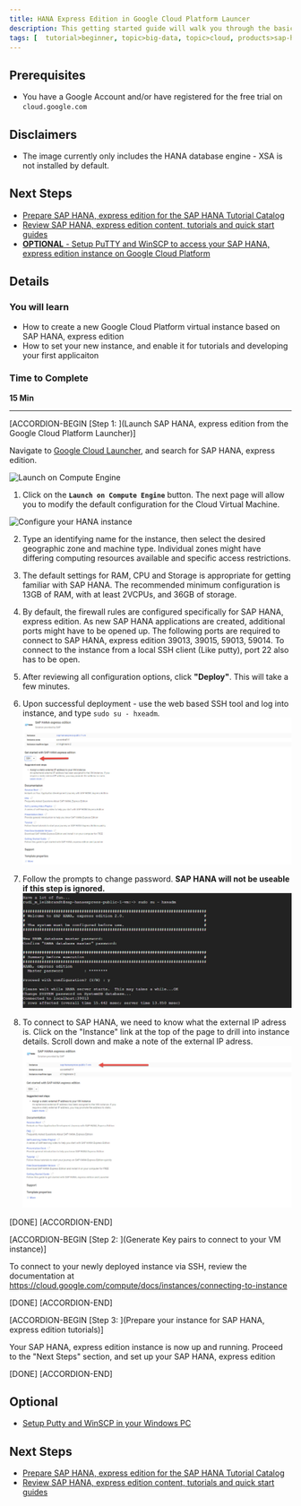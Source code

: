 ```yaml
---
title: HANA Express Edition in Google Cloud Platform Launcer
description: This getting started guide will walk you through the basics of launching SAP HANA, express edition on Google Cloud Platform using the Launcher.
tags: [  tutorial>beginner, topic>big-data, topic>cloud, products>sap-hana\,-express-edition ]
---
```


## Prerequisites 
 - You have a Google Account and/or have registered for the free trial on `cloud.google.com`

## Disclaimers
- The image currently only includes the HANA database engine - XSA is not installed by default.   


## Next Steps
- [Prepare SAP HANA, express edition for the SAP HANA Tutorial Catalog](http://www.sap.com/developer/how-tos/2016/09/hxe-howto-tutorialprep.html)
- [Review SAP HANA, express edition content, tutorials and quick start guides](http://www.sap.com/developer/topics/sap-hana-express.html)
- [**OPTIONAL** - Setup PuTTY and WinSCP to access your SAP HANA, express edition instance on Google Cloud Platform](http://www.sap.com/developer/tutorials/hxe-gcp-setup-putty-winscp-windows.html)  



## Details

### You will learn  
 - How to create a new Google Cloud Platform virtual instance based on SAP HANA, express edition
 - How to set your new instance, and enable it for tutorials and developing your first applicaiton

### Time to Complete
**15 Min**

---

[ACCORDION-BEGIN [Step 1: ](Launch SAP HANA, express edition from the Google Cloud Platform Launcher)]

Navigate to [Google Cloud Launcher](https://console.cloud.google.com/launcher), and search for SAP HANA, express edition.


![Launch on Compute Engine](1.jpg)




1.  Click on the **`Launch on Compute Engine`** button.    The next page will allow you to modify the default configuration for the Cloud Virtual Machine.



![Configure your HANA instance](2.jpg)

2.  Type an identifying name for the instance, then select the desired geographic zone and machine type. Individual zones might have differing computing resources available and specific access restrictions.


3.  The default settings for RAM, CPU and Storage is appropriate for getting familiar with SAP HANA.    The recommended minimum configuration is 13GB of RAM, with at least 2VCPUs, and 36GB of storage.


4.  By default, the firewall rules are configured specifically for SAP HANA, express edition.  As new SAP HANA applications are created, additional ports might have to be opened up.   The following ports are required to connect to SAP HANA, express edition 39013, 39015, 59013, 59014.    To connect to the instance from a local SSH client (Like putty), port 22 also has to be open.



5.  After reviewing all configuration options, click **"Deploy"**.    This will take a few minutes.


6.  Upon successful deployment - use the web based SSH tool and log into instance, and type `sudo su - hxeadm`.   
![SSH into instance](3.jpg)



7.  Follow the prompts to change password.   **SAP HANA will not be useable if this step is ignored.**
![Initialize Password](4.jpg)

8.  To connect to SAP HANA, we need to know what the external IP adress is.  Click on the "Instance" link at the top of the page to drill into instance details.   Scroll down and make a note of the external IP adress.
![Access Instance details](5.jpg)


[DONE]
[ACCORDION-END]

[ACCORDION-BEGIN [Step 2: ](Generate Key pairs to connect to your VM instance)]

To connect to your newly deployed instance via SSH, review the documentation at https://cloud.google.com/compute/docs/instances/connecting-to-instance


[DONE]
[ACCORDION-END]


[ACCORDION-BEGIN [Step 3: ](Prepare your instance for SAP HANA, express edition tutorials)]

Your SAP HANA, express edition instance is now up and running.  Proceed to the "Next Steps" section, and set up your SAP HANA, express edition


[DONE]
[ACCORDION-END]


## Optional
- [Setup Putty and WinSCP in your Windows PC](http://www.sap.com/developer/tutorials/hxe-gcp-setup-putty-winscp-windows.html)

## Next Steps
- [Prepare SAP HANA, express edition for the SAP HANA Tutorial Catalog](http://www.sap.com/developer/how-tos/2016/09/hxe-howto-tutorialprep.html)
- [Review SAP HANA, express edition content, tutorials and quick start guides](sap.com/developer/topics/sap-hana-express.html)

